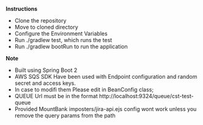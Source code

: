 **Instructions**
* Clone the repository
* Move to cloned directory
* Configure the Environment Variables 
* Run ./gradlew test, which runs the test
* Run ./gradlew bootRun to run the application


**Note**
- Built using Spring Boot 2
- AWS SQS SDK Have been used with Endpoint configuration and random secret and access keys.
- In case to modifi them Please edit in BeanConfig class;
- QUEUE Url must be in the format http://localhost:9324/queue/cst-test-queue
- Provided MountBank imposters/jira-api.ejs config wont work unless you remove the query params from the path
 
